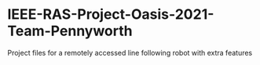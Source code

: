 # IEEE-RAS-Project-Oasis-2021-Team-Pennyworth
Project files for a remotely accessed line following robot with extra features
